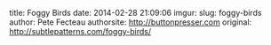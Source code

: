 title: Foggy Birds
date: 2014-02-28 21:09:06
imgur: 
slug: foggy-birds
author: Pete Fecteau
authorsite: http://buttonpresser.com
original: http://subtlepatterns.com/foggy-birds/
